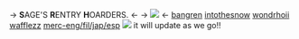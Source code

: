 -> **S**AGE'S **R**ENTRY **H**OARDERS. <-
-> ![](https://i.pinimg.com/236x/a8/06/a5/a806a57d5965f1c27bb3c3d715e61d06.jpg) <-
[bangren](https://rentry.co/bangren) [intothesnow](https://rentry.co/intothesnow) [wondrhoii](https://rentry.co/wondrhoii) [wafflezz](https://rentry.co/wafflezz) [merc-eng/fil/jap/esp](https://merc-eng)
![](https://media.discordapp.net/attachments/804978370050916362/1038963751614947338/unknown-10.png?width=720&height=25) 
it will update as we go!!